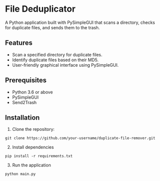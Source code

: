 # File Deduplicator

A Python application built with PySimpleGUI that scans a directory, checks for duplicate files, and sends them to the trash.

## Features

- Scan a specified directory for duplicate files.
- Identify duplicate files based on their MD5.
- User-friendly graphical interface using PySimpleGUI.

## Prerequisites

- Python 3.6 or above
- PySimpleGUI
- Send2Trash

## Installation

1. Clone the repository:

  ```shell
  git clone https://github.com/your-username/duplicate-file-remover.git
  ```

2. Install dependencies
  ```shell
  pip install -r requirements.txt
  ```
 
3. Run the application
  ```shell
  python main.py
  ```
